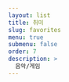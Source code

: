 ```yaml
---
layout: list
title: 취미
slug: favorites
menu: true
submenu: false
order: 7
description: >
  음악/게임
---
```


